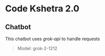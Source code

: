 # Code Kshetra 2.0

## Chatbot

This chatbot uses *grok-api* to handle requests

>Model: grok-2-1212
